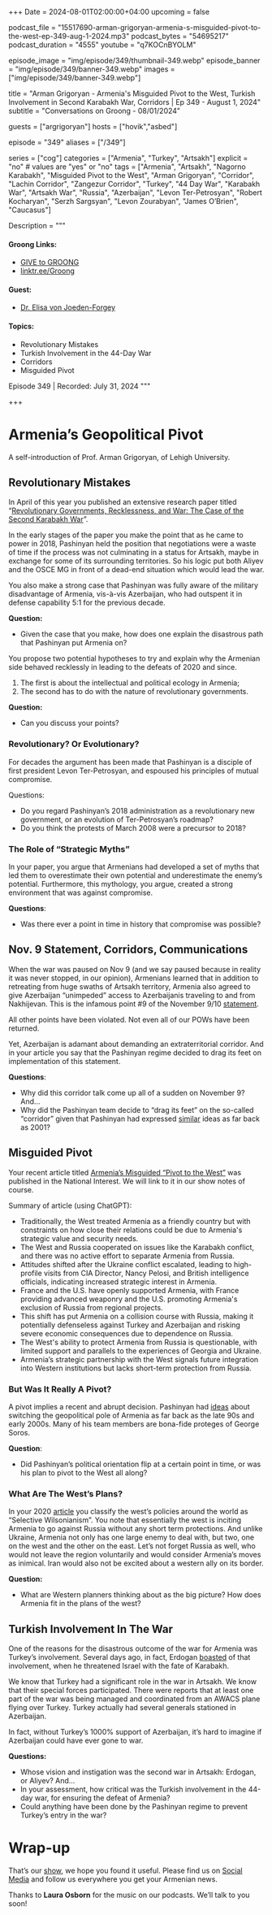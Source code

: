 +++
Date = 2024-08-01T02:00:00+04:00
upcoming = false

podcast_file = "15517690-arman-grigoryan-armenia-s-misguided-pivot-to-the-west-ep-349-aug-1-2024.mp3"
podcast_bytes = "54695217"
podcast_duration = "4555"
youtube = "q7KOCnBYOLM"

episode_image = "img/episode/349/thumbnail-349.webp"
episode_banner = "img/episode/349/banner-349.webp"
images = ["img/episode/349/banner-349.webp"]

title = "Arman Grigoryan - Armenia's Misguided Pivot to the West, Turkish Involvement in Second Karabakh War, Corridors | Ep 349 - August 1, 2024"
subtitle = "Conversations on Groong - 08/01/2024"

guests = ["argrigoryan"]
hosts = ["hovik","asbed"]

episode = "349"
aliases = ["/349"]

series = ["cog"]
categories = ["Armenia", "Turkey", "Artsakh"]
explicit = "no" # values are "yes" or "no"
tags = ["Armenia", "Artsakh", "Nagorno Karabakh", "Misguided Pivot to the West", "Arman Grigoryan", "Corridor", "Lachin Corridor", "Zangezur Corridor", "Turkey", "44 Day War", "Karabakh War", "Artsakh War", "Russia", "Azerbaijan", "Levon Ter-Petrosyan", "Robert Kocharyan", "Serzh Sargsyan", "Levon Zourabyan", "James O’Brien", "Caucasus"]

Description = """

#### Groong Links:
* [GIVE to GROONG](https://podcasts.groong.org/donate)
* [linktr.ee/Groong](https://linktr.ee/groong)

#### Guest:
* [Dr. Elisa von Joeden-Forgey](/guest/evjoedenforgey)

#### Topics:
* Revolutionary Mistakes
* Turkish Involvement in the 44-Day War
* Corridors
* Misguided Pivot

Episode 349 | Recorded: July 31, 2024
"""

+++

# Armenia’s Geopolitical Pivot

A self-introduction of Prof. Arman Grigoryan, of Lehigh University.

## Revolutionary Mistakes

In April of this year you published an extensive research paper titled “[Revolutionary Governments, Recklessness, and War: The Case of the Second Karabakh War](https://www.tandfonline.com/doi/full/10.1080/09636412.2024.2327316)”. 

In the early stages of the paper you make the point that as he came to power in 2018, Pashinyan held the position that negotiations were a waste of time if the process was not culminating in a status for Artsakh, maybe in exchange for some of its surrounding territories. So his logic put both Aliyev and the OSCE MG in front of a dead-end situation which would lead the war. 

You also make a strong case that Pashinyan was fully aware of the military disadvantage of Armenia, vis-à-vis Azerbaijan, who had outspent it in defense capability 5:1 for the previous decade.

**Question:**
* Given the case that you make, how does one explain the disastrous path that Pashinyan put Armenia on?

You propose two potential hypotheses to try and explain why the Armenian side behaved recklessly in leading to the defeats of 2020 and since.
1. The first is about the intellectual and political ecology in Armenia;
2. The second has to do with the nature of revolutionary governments.

**Question:**
* Can you discuss your points?


### Revolutionary? Or Evolutionary?

For decades the argument has been made that Pashinyan is a disciple of first president Levon Ter-Petrosyan, and espoused his principles of mutual compromise.

Questions:
* Do you regard Pashinyan’s 2018 administration as a revolutionary new government, or an evolution of Ter-Petrosyan’s roadmap?
* Do you think the protests of March 2008 were a precursor to 2018?


### The Role of “Strategic Myths”

In your paper, you argue that Armenians had developed a set of myths that led them to overestimate their own potential and underestimate the enemy’s potential. Furthermore, this mythology, you argue, created a strong environment that was against compromise.

**Questions**:
* Was there ever a point in time in history that compromise was possible?


## Nov. 9 Statement, Corridors, Communications

When the war was paused on Nov 9 (and we say paused because in reality it was never stopped, in our opinion), Armenians learned that in addition to retreating from huge swaths of Artsakh territory, Armenia also agreed to give Azerbaijan “unimpeded” access to Azerbaijanis traveling to and from Nakhijevan. This is the infamous point #9 of the November 9/10 [statement](https://www.primeminister.am/en/press-release/item/2020/11/10/Announcement/). 

All other points have been violated. Not even all of our POWs have been returned. 

Yet, Azerbaijan is adamant about demanding an extraterritorial corridor. And in your article you say that the Pashinyan regime decided to drag its feet on implementation of this statement.

**Questions**:
* Why did this corridor talk come up all of a sudden on November 9? And…
* Why did the Pashinyan team decide to “drag its feet” on the so-called “corridor” given that Pashinyan had expressed [similar](https://armtimes.com/hy/article/105002) ideas as far back as 2001?


## Misguided Pivot

Your recent article titled [Armenia’s Misguided “Pivot to the West”](https://nationalinterest.org/feature/armenia%E2%80%99s-misguided-%E2%80%9Cpivot-west%E2%80%9D-211914) was published in the National Interest. We will link to it in our show notes of course.

Summary of article (using ChatGPT):
* Traditionally, the West treated Armenia as a friendly country but with constraints on how close their relations could be due to Armenia's strategic value and security needs.
* The West and Russia cooperated on issues like the Karabakh conflict, and there was no active effort to separate Armenia from Russia.
* Attitudes shifted after the Ukraine conflict escalated, leading to high-profile visits from CIA Director, Nancy Pelosi, and British intelligence officials, indicating increased strategic interest in Armenia.
* France and the U.S. have openly supported Armenia, with France providing advanced weaponry and the U.S. promoting Armenia's exclusion of Russia from regional projects.
* This shift has put Armenia on a collision course with Russia, making it potentially defenseless against Turkey and Azerbaijan and risking severe economic consequences due to dependence on Russia.
* The West's ability to protect Armenia from Russia is questionable, with limited support and parallels to the experiences of Georgia and Ukraine.
* Armenia’s strategic partnership with the West signals future integration into Western institutions but lacks short-term protection from Russia.


### But Was It Really A Pivot?

A pivot implies a recent and abrupt decision. Pashinyan had [ideas](https://armtimes.com/hy/article/105002) about switching the geopolitical pole of Armenia as far back as the late 90s and early 2000s. Many of his team members are bona-fide proteges of George Soros. 

**Question**:
* Did Pashinyan’s political orientation flip at a certain point in time, or was his plan to pivot to the West all along?


### What Are The West’s Plans?

In your 2020 [article](https://direct.mit.edu/isec/article-abstract/44/4/158/12246/Selective-Wilsonianism-Material-Interests-and-the?redirectedFrom=fulltext&fbclid=IwY2xjawEWsL1leHRuA2FlbQIxMAABHeIYAxoJJ5rL6w83tEKEuqSIDUmvaK3mryO6mCy7KF4OrUajfg-WsJ8bEg_aem_57D5-ocGNF4yUjTGkgk-CA) you classify the west’s policies around the world as “Selective Wilsonianism”. You note that essentially the west is inciting Armenia to go against Russia without any short term protections. And unlike Ukraine, Armenia not only has one large enemy to deal with, but two, one on the west and the other on the east. Let’s not forget Russia as well, who would not leave the region voluntarily and would consider Armenia’s moves as inimical. Iran would also not be excited about a western ally on its border.

**Question:**
* What are Western planners thinking about as the big picture? How does Armenia fit in the plans of the west?


## Turkish Involvement In The War

One of the reasons for the disastrous outcome of the war for Armenia was Turkey’s involvement. Several days ago, in fact, Erdogan [boasted](https://www.azatutyun.am/a/33055076.html) of that involvement, when he threatened Israel with the fate of Karabakh.

We know that Turkey had a significant role in the war in Artsakh. We know that their special forces participated. There were reports that at least one part of the war was being managed and coordinated from an AWACS plane flying over Turkey. Turkey actually had several generals stationed in Azerbaijan.

In fact, without Turkey’s 1000% support of Azerbaijan, it’s hard to imagine if Azerbaijan could have ever gone to war.

**Questions:**
* Whose vision and instigation was the second war in Artsakh: Erdogan, or Aliyev? And…
* In your assessment, how critical was the Turkish involvement in the 44-day war, for ensuring the defeat of Armenia?
* Could anything have been done by the Pashinyan regime to prevent Turkey’s entry in the war?


# Wrap-up

That’s our [show](https://podcasts.groong.org/), we hope you found it useful. Please find us on [Social Media](https://lintr.ee/groong) and follow us everywhere you get your Armenian news.

Thanks to **Laura Osborn** for the music on our podcasts. We’ll talk to you soon!
